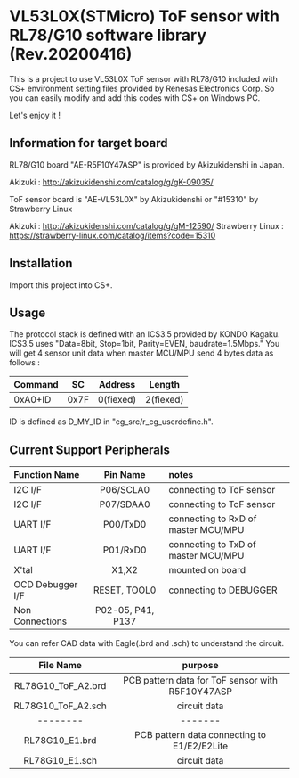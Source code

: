 # VL53L0X(STMicro) ToF sensor with RL78/G10 software library (Rev.20200416)

This is a project to use VL53L0X ToF sensor with RL78/G10
included with CS+ environment setting files provided by Renesas Electronics Corp.
So you can easily modify and add this codes with CS+ on Windows PC.
  
Let's enjoy it !

## Information for target board

RL78/G10 board "AE-R5F10Y47ASP" is provided by Akizukidenshi in Japan.
  
Akizuki : http://akizukidenshi.com/catalog/g/gK-09035/
  
  
ToF sensor board is "AE-VL53L0X" by Akizukidenshi or "#15310" by Strawberry Linux
  
Akizuki : http://akizukidenshi.com/catalog/g/gM-12590/
Strawberry Linux : https://strawberry-linux.com/catalog/items?code=15310


## Installation

Import this project into CS+.
  

## Usage

The protocol stack is defined with an ICS3.5 provided by KONDO Kagaku.
ICS3.5 uses "Data=8bit, Stop=1bit, Parity=EVEN, baudrate=1.5Mbps."
You will get 4 sensor unit data when master MCU/MPU send 4 bytes data as follows :

|Command|SC|Address|Length|
|-------|--|-------|------|
|0xA0+ID|0x7F|0(fiexed)|2(fiexed)|
  
ID is defined as D_MY_ID in "cg_src/r_cg_userdefine.h".
  

## Current Support Peripherals

|Function Name        | Pin Name        | notes |
|:--------------------|:---------------:|:------|
|I2C I/F              |P06/SCLA0        | connecting to ToF sensor | 
|I2C I/F              |P07/SDAA0        | connecting to ToF sensor | 
|UART I/F             |P00/TxD0         | connecting to RxD of master MCU/MPU | 
|UART I/F             |P01/RxD0         | connecting to TxD of master MCU/MPU | 
|X'tal                |X1,X2            | mounted on board |
|OCD Debugger I/F     |RESET, TOOL0     | connecting to DEBUGGER |
|Non Connections      |P02-05, P41, P137 | |
  
You can refer CAD data with Eagle(.brd and .sch) to understand the circuit.
  
|File Name | purpose |
|:--------:|:-------:|
|RL78G10_ToF_A2.brd| PCB pattern data for ToF sensor with R5F10Y47ASP|
|RL78G10_ToF_A2.sch| circuit data |
|--------|-------|
|RL78G10_E1.brd| PCB pattern data connecting to E1/E2/E2Lite |
|RL78G10_E1.sch| circuit data |
  

